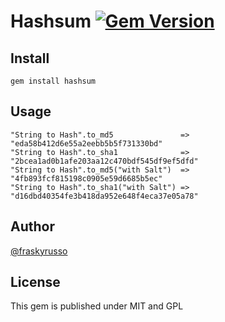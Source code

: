 # Hashsum [![Gem Version](https://badge.fury.io/rb/hashsum.png)](http://badge.fury.io/rb/hashsum)

## Install

    gem install hashsum

## Usage

    "String to Hash".to_md5               => "eda58b412d6e55a2eebb5b5f731330bd"
    "String to Hash".to_sha1              => "2bcea1ad0b1afe203aa12c470bdf545df9ef5dfd"
    "String to Hash".to_md5("with Salt")  => "4fb893fcf815198c0905e59d6685b5ec"
    "String to Hash".to_sha1("with Salt") => "d16dbd40354fe3b418da952e648f4eca37e05a78"

## Author

[@fraskyrusso](http://twitter.com/fraskyrusso)

## License

This gem is published under MIT and GPL